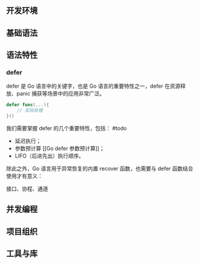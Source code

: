 ## 开发环境
## 基础语法
## 语法特性

### defer
defer 是 Go 语言中的关键字，也是 Go 语言的重要特性之一，defer 在资源释放、panic 捕获等场景中的应用非常广泛。

```go
defer func(...){
	// 实际处理
}()
```

我们需要掌握 defer 的几个重要特性，包括：
#todo
- 延迟执行；
- 参数预计算 [[Go defer 参数预计算]]；
- LIFO（后进先出）执行顺序。

除此之外，Go 语言用于异常恢复的内置 recover 函数，也需要与 defer 函数结合使用才有意义：


接口、协程、通道


## 并发编程
## 项目组织
## 工具与库